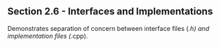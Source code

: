 Section 2.6 - Interfaces and Implementations
-------------------------------------------- 

Demonstrates separation of concern between interface files (*.h) and implementation files (*.cpp).
